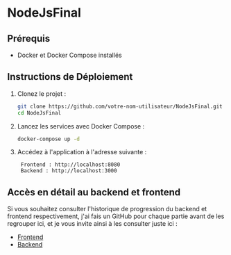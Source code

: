# NodeJsFinal

## Prérequis
- Docker et Docker Compose installés

## Instructions de Déploiement

1. Clonez le projet :
   ```bash
   git clone https://github.com/votre-nom-utilisateur/NodeJsFinal.git
   cd NodeJsFinal
    ```
2. Lancez les services avec Docker Compose :
   ```bash
   docker-compose up -d
   ```
3. Accédez à l'application à l'adresse suivante :
   ```
    Frontend : http://localhost:8080
    Backend : http://localhost:3000
    ```
   
## Accès en détail au backend et frontend

Si vous souhaitez consulter l'historique de progression du backend et frontend respectivement, j'ai fais un GitHub pour chaque partie avant de les regrouper ici, et je vous invite ainsi à les consulter juste ici :

- [Frontend](https://github.com/TheKyyn/NodeJsTransferFront)
- [Backend](https://github.com/TheKyyn/NodeJsTransfer)
